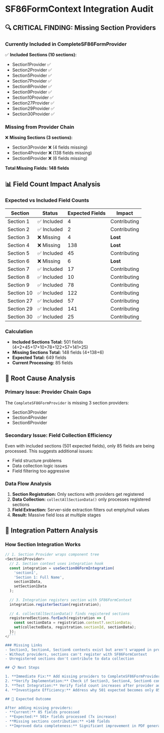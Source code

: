 # SF86FormContext Integration Audit

## 🔍 CRITICAL FINDING: Missing Section Providers

### Currently Included in CompleteSF86FormProvider
✅ **Included Sections (10 sections):**
- Section1Provider ✅
- Section2Provider ✅  
- Section5Provider ✅
- Section7Provider ✅
- Section8Provider ✅
- Section9Provider ✅
- Section10Provider ✅
- Section27Provider ✅
- Section29Provider ✅
- Section30Provider ✅

### Missing from Provider Chain
❌ **Missing Sections (3 sections):**
- Section3Provider ❌ (4 fields missing)
- Section4Provider ❌ (138 fields missing) 
- Section6Provider ❌ (6 fields missing)

**Total Missing Fields: 148 fields**

## 📊 Field Count Impact Analysis

### Expected vs Included Field Counts

| Section | Status | Expected Fields | Impact |
|---------|--------|----------------|--------|
| Section 1 | ✅ Included | 4 | Contributing |
| Section 2 | ✅ Included | 2 | Contributing |
| Section 3 | ❌ Missing | 4 | **Lost** |
| Section 4 | ❌ Missing | 138 | **Lost** |
| Section 5 | ✅ Included | 45 | Contributing |
| Section 6 | ❌ Missing | 6 | **Lost** |
| Section 7 | ✅ Included | 17 | Contributing |
| Section 8 | ✅ Included | 10 | Contributing |
| Section 9 | ✅ Included | 78 | Contributing |
| Section 10 | ✅ Included | 122 | Contributing |
| Section 27 | ✅ Included | 57 | Contributing |
| Section 29 | ✅ Included | 141 | Contributing |
| Section 30 | ✅ Included | 25 | Contributing |

### Calculation
- **Included Sections Total:** 501 fields (4+2+45+17+10+78+122+57+141+25)
- **Missing Sections Total:** 148 fields (4+138+6)
- **Expected Total:** 649 fields
- **Current Processing:** 85 fields

## 🚨 Root Cause Analysis

### Primary Issue: Provider Chain Gaps
The `CompleteSF86FormProvider` is missing 3 section providers:
- Section3Provider
- Section4Provider  
- Section6Provider

### Secondary Issue: Field Collection Efficiency
Even with included sections (501 expected fields), only 85 fields are being processed.
This suggests additional issues:
- Field structure problems
- Data collection logic issues
- Field filtering too aggressive

### Data Flow Analysis
1. **Section Registration:** Only sections with providers get registered
2. **Data Collection:** `collectAllSectionData()` only processes registered sections
3. **Field Extraction:** Server-side extraction filters out empty/null values
4. **Result:** Massive field loss at multiple stages

## 🔧 Integration Pattern Analysis

### How Section Integration Works
```typescript
// 1. Section Provider wraps component tree
<Section1Provider>
  // 2. Section context uses integration hook
  const integration = useSection86FormIntegration(
    'section1',
    'Section 1: Full Name', 
    section1Data,
    setSection1Data
  );
  
  // 3. Integration registers section with SF86FormContext
  integration.registerSection(registration);
  
  // 4. collectAllSectionData() finds registered sections
  registeredSections.forEach(registration => {
    const sectionData = registration.context?.sectionData;
    set(collectedData, registration.sectionId, sectionData);
  });
</```

### Missing Links
- Section3, Section4, Section6 contexts exist but aren't wrapped in provider chain
- Without providers, sections can't register with SF86FormContext
- Unregistered sections don't contribute to data collection

## 📋 Next Steps

1. **Immediate Fix:** Add missing providers to CompleteSF86FormProvider
2. **Verify Implementation:** Check if Section3, Section4, Section6 contexts exist
3. **Test Integration:** Verify field count increases after provider addition
4. **Investigate Efficiency:** Address why 501 expected becomes only 85 processed

## 🎯 Expected Outcome

After adding missing providers:
- **Current:** 85 fields processed
- **Expected:** 501+ fields processed (7x increase)
- **Missing sections contribution:** +148 fields
- **Improved data completeness:** Significant improvement in PDF generation
